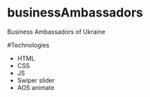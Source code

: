 # businessAmbassadors
Business Ambassadors of Ukraine

#Technologies
- HTML
- CSS
- JS
- Swiper slider
- AOS animate

